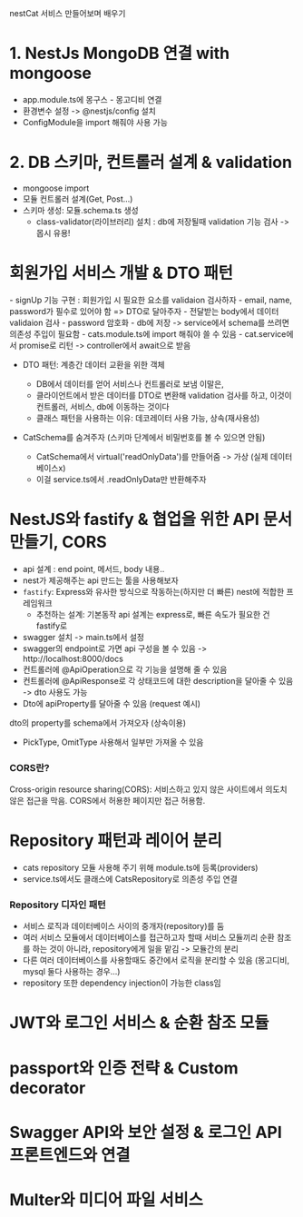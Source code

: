 nestCat 서비스 만들어보며 배우기

# 1. NestJs MongoDB 연결 with mongoose

- app.module.ts에 몽구스 - 몽고디비 연결
- 환경변수 설정 ->  @nestjs/config 설치
- ConfigModule을 import 해줘야 사용 가능 

# 2. DB 스키마, 컨트롤러 설계 & validation

- mongoose import
- 모듈 컨트롤러 설계(Get, Post...)
- 스키마 생성: 모듈.schema.ts 생성
    - class-validator(라이브러리) 설치 : db에 저장될때 validation 기능 검사 -> 몹시 유용!

# 회원가입 서비스 개발 & DTO 패턴

<controller>
- signUp 기능 구현 : 회원가입 시 필요한 요소를 validaion 검사하자
- email, name, password가 필수로 있어야 함 => DTO로 달아주자

<service>
- 전달받는 body에서 데이터 validaion 검사
- password 암호화
- db에 저장 -> service에서 schema를 쓰려면 의존성 주입이 필요함
- cats.module.ts에 import 해줘야 쓸 수 있음 
- cat.service에서 promise로 리턴 -> controller에서 await으로 받음

- DTO 패턴: 계층간 데이터 교환을 위한 객체
    - DB에서 데이터를 얻어 서비스나 컨트롤러로 보냄 이말은,
    - 클라이언트에서 받은 데이터를 DTO로 변환해 validation 검사를 하고, 이것이 컨트롤러, 서비스, db에 이동하는 것이다
    - 클래스 패턴을 사용하는 이유: 데코레이터 사용 가능, 상속(재사용성)

- CatSchema를 숨겨주자 (스키마 단계에서 비밀번호를 볼 수 있으면 안됨)
    - CatSchema에서 virtual('readOnlyData')를 만들어줌 -> 가상 (실제 데이터베이스x)
    - 이걸 service.ts에서 .readOnlyData만 반환해주자

# NestJS와 fastify & 협업을 위한 API 문서 만들기, CORS

- api 설계 : end point, 메서드, body 내용..
- nest가 제공해주는 api 만드는 툴을 사용해보자
- `fastify`: Express와 유사한 방식으로 작동하는(하지만 더 빠른) nest에 적합한 프레임워크 
    - 추천하는 설계: 기본동작 api 설계는 express로, 빠른 속도가 필요한 건 fastify로
- swagger 설치 -> main.ts에서 설정
- swagger의 endpoint로 가면 api 구성을 볼 수 있음 -> http://localhost:8000/docs
- 컨트롤러에 @ApiOperation으로 각 기능을 설명해 줄 수 있음
- 컨트롤러에 @ApiResponse로 각 상태코드에 대한 description을 달아줄 수 있음 -> dto 사용도 가능
- Dto에 apiProperty를 달아줄 수 있음 (request 예시)

dto의 property를 schema에서 가져오자 (상속이용)
- PickType, OmitType 사용해서 일부만 가져올 수 있음

### CORS란?
Cross-origin resource sharing(CORS): 서비스하고 있지 않은 사이트에서 의도치 않은 접근을 막음. CORS에서 허용한 페이지만 접근 허용함.

# Repository 패턴과 레이어 분리

- cats repository 모듈 사용해 주기 위해 module.ts에 등록(providers)
- service.ts에서도 클래스에 CatsRepository로 의존성 주입 연결
### Repository 디자인 패턴

- 서비스 로직과 데이터베이스 사이의 중개자(repository)를 둠
- 여러 서비스 모듈에서 데이터베이스를 접근하고자 할때 서비스 모듈끼리 순환 참조를 하는 것이 아니라, repository에게 일을 맡김 -> 모듈간의 분리
- 다른 여러 데이터베이스를 사용할때도 중간에서 로직을 분리할 수 있음 (몽고디비, mysql 둘다 사용하는 경우...)
- repository 또한 dependency injection이 가능한 class임



# JWT와 로그인 서비스 & 순환 참조 모듈

# passport와 인증 전략 & Custom decorator

# Swagger API와 보안 설정 & 로그인 API 프론트엔드와 연결

# Multer와 미디어 파일 서비스